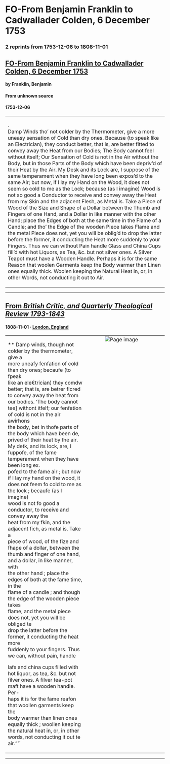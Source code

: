 
# FO-From Benjamin Franklin to Cadwallader Colden, 6 December 1753

### 2 reprints from 1753-12-06 to 1808-11-01

## [FO-From Benjamin Franklin to Cadwallader Colden, 6 December 1753](https://founders.archives.gov/documents/Franklin/01-05-02-0040)

#### by Franklin, Benjamin

#### From unknown source

#### 1753-12-06

<table style="width: 100%;"><tr><td style="width: 50%">

.  
Damp Winds tho’ not colder by the Thermometer, give a more uneasy sensation of Cold than dry ones. Because (to speak like an Electrician), they conduct better, that is, are better fitted to convey away the Heat from our Bodies; The Body cannot feel without itself; Our Sensation of Cold is not in the Air without the Body, but in those Parts of the Body which have been depriv’d of their Heat by the Air. My Desk and its Lock are, I suppose of the same temperament when they have long been expos’d to the same Air; but now, if I lay my Hand on the Wood, it does not seem so cold to me as the Lock; because (as I imagine) Wood is not so good a Conductor to receive and convey away the Heat from my Skin and the adjacent Flesh, as Metal is. Take a Piece of Wood of the Size and Shape of a Dollar between the Thumb and Fingers of one Hand, and a Dollar in like manner with the other Hand; place the Edges of both at the same time in the Flame of a Candle; and tho’ the Edge of the wooden Piece takes Flame and the metal Piece does not, yet you will be oblig’d to drop the latter before the former, it conducting the Heat more suddenly to your Fingers. Thus we can without Pain handle Glass and China Cups fill’d with hot Liquors, as Tea, &amp;c. but not silver ones. A Silver Teapot must have a Wooden Handle. Perhaps it is for the same Reason that woolen Garments keep the Body warmer than Linen ones equally thick. Woolen keeping the Natural Heat in, or, in other Words, not conducting it out to Air.
</td></tr></table>

---

## [From _British Critic, and Quarterly Theological Review 1793-1843_](https://archive.org/details/sim_british-critic-and-quarterly-theological-review_1808-11_32/page/n63/mode/1up?view=theater)

#### 1808-11-01 &middot; [London, England](http://dbpedia.org/resource/London)

<table style="width: 100%;"><tr><td style="width: 50%">

  
** Damp winds, though not colder by the thermometer, give a  
more uneafy fenfation of cold than dry ones; becaufe (to fpeak  
like an ele€trician) they comdw better; that is, are betrer ficred  
to convey away the heat from our bodies. ‘The body cannot  
tee] withont itfelf; our fenfation of cold is not in the air awirhons  
the body, bet in thofe parts of the body which have been de,  
prived of their heat by the air. My detk, and its lock, are, I  
fuppofe, of the fame temperament when they have been long ex.  
pofed to the fame air ; but now if I lay my hand on the wood, it  
does not feem fo cold to me as the lock ; becaufe (as I imagine)  
wood is not fo good a conductor, to receive and convey away the  
heat from my fkin, and the adjacent fich, as metal is. Take a  
piece of wood, of the fize and fhape of a dollar, between the  
thumb and finger of one hand, and a dollar, in like manner, with  
the other hand ; place the edges of both at the fame time, in the  
flame of a candle ; and though the edge of the wooden piece takes  
flame, and the metal piece does not, yet you will be obliged te  
drop the latter before the former, it conducting the heat more  
fuddenly to your fingers. Thus we can, without pain, handle  
  
lafs and china cups filled with hot liquor, as tea, &amp;c. but not  
filver ones. A filver tea-pot maft have a wooden handle. Per-  
haps it is for the fame reafon that woollen garments keep the  
body warmer than linen ones equally thick ; woollen keeping  
the natural heat in, or, in other words, not conducting it out te  
air.””
</td><td style="width: 50%; max-height: 75%; margin: auto; display: block;">
<img alt="Page image" src="https://iiif.archive.org/iiif/sim_british-critic-and-quarterly-theological-review_1808-11_32&#0036;63/pct:14.621318,43.830431,69.074334,36.127933/600,/0/default.jpg"/>
</td>
</tr></table>

---

